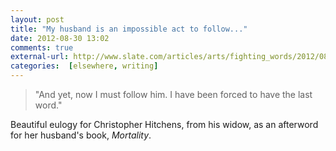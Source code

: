 ```yaml
---
layout: post  
title: "My husband is an impossible act to follow..."  
date: 2012-08-30 13:02  
comments: true  
external-url: http://www.slate.com/articles/arts/fighting_words/2012/08/widow_of_christopher_hitchens_excerpt_from_mortality_.single.html  
categories:  [elsewhere, writing] 
---
```


>"And yet, now I must follow him. I have been forced to have the last word."

Beautiful eulogy for Christopher Hitchens, from his widow, as an afterword for her husband's book, _Mortality_.
